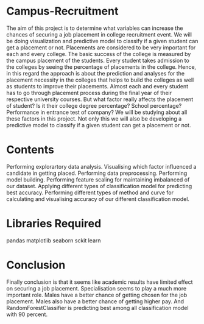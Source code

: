 # Campus-Recruitment
The aim of this project is to determine what variables can increase the chances of securing a job placement in college recruitment event. We will be doing visualization and predictive model to classify if a given student can get a placement or not.
Placements are considered to be very important for each and every college. The basic success of the college is measured by the campus placement of the students. Every student takes admission to the colleges by seeing the percentage of placements in the college. Hence, in this regard the approach is about the prediction and analyses for the placement necessity in the colleges that helps to build the colleges as well as students to improve their placements.
Almost each and every student has to go through placement process during the final year of their respective university courses. But what factor really affects the placement of student? Is it their college degree percentage? School percentage? Performance in entrance test of company? We will be studying about all these factors in this project. Not only this we will also be developing a predictive model to classify if a given student can get a placement or not.
# Contents 
Performing explorartory data analysis.
Visualising which factor influenced a candidate in getting placed.
Performing data preprocessing.
Performing model building.
Performing feature scaling for maintaining imbalanced of our dataset.
Applying different types of classification model for predicting best accuracy.
Performing different types of method and curve for calculating and visualising accuracy of our different classification model.
# Libraries Required
pandas
matplotlib
seaborn
sckit learn


# Conclusion
Finally conclusion is that it seems like academic results have limited effect on securing a job placement. Specialisation seems to play a much more important role. Males have a better chance of getting chosen for the job placement. Males also have a better chance of getting higher pay. And RandomForestClassifier is predicting best among all classification model with 90 percent.
